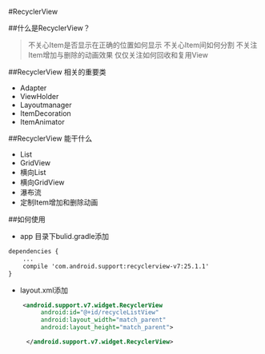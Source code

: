 #RecyclerView 

##什么是RecyclerView？
> 不关心Item是否显示在正确的位置如何显示
> 不关心Item间如何分割
> 不关注Item增加与删除的动画效果
> 仅仅关注如何回收和复用View

##RecyclerView 相关的重要类
- Adapter
- ViewHolder
- Layoutmanager
- ItemDecoration
- ItemAnimator

##RecyclerView 能干什么
- List
- GridView
- 横向List
- 横向GridView
- 瀑布流
- 定制Item增加和删除动画

##如何使用

* app 目录下bulid.gradle添加
```xml
dependencies {
    ...
    compile 'com.android.support:recyclerview-v7:25.1.1'
}       
```
*  layout.xml添加

```xml
    <android.support.v7.widget.RecyclerView
         android:id="@+id/recycleListView"
         android:layout_width="match_parent"
         android:layout_height="match_parent">

     </android.support.v7.widget.RecyclerView>

```



